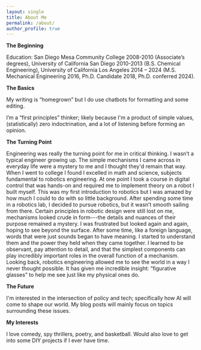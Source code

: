 ```yaml
---
layout: single
title: About Me
permalink: /about/
author_profile: true
---
```




**The Beginning**

<!--A would-be graduate of high school in 2001, but that didn’t happen (no high school diploma, no GED). Took some time to find myself. 
Ended up at San Diego Mesa Community College 2008-2010 (a bunch of Associate’s degrees), University of California San Diego 2010-2013 
(B.S. Chemical Engineering), University of California Los Angeles 2014 – present (M.S. Mechanical Engineering 2016, Ph.D. Candidate 2018).-->

Education: San Diego Mesa Community College 2008-2010 (Associate’s degrees), University of California San Diego 2010-2013 
(B.S. Chemical Engineering), University of California Los Angeles 2014 – 2024 (M.S. Mechanical Engineering 2016, Ph.D. Candidate 2018, Ph.D. conferred 2024).


**The Basics**

My writing is “homegrown” but I do use chatbots for formatting and some editing. 

I’m a “first principles” thinker; likely because I'm a product of simple values, (statistically) zero indoctrination, and a lot of listening before forming an opinion.  

**The Turning Point**

Engineering was really the turning point for me in critical thinking. I wasn’t a typical engineer growing up. The simple mechanisms I came 
across in everyday life were a mystery to me and I thought they'd remain that way. When I went to college I found I excelled in math and science,
subjects fundamental to robotics engineering. At one point I took a course in digital control that was hands-on and required me to implement theory on a robot I built myself. 
This was my first introduction to robotics but I was amazed by how much I could to do with so little background. After spending some time in a robotics lab, I decided to pursue robotics,
but it wasn’t smooth sailing from there. Certain principles in robotic design were still lost on me, mechanisms looked crude in form---the details 
and nuances of their purpose remained a mystery. I was frustrated but looked again and again, hoping to see beyond the surface. After some time, like a foreign language,
words that were just sounds began to have meaning. I started to understand them and the power they held when they came together. I learned to be observant, pay attention to detail, 
and that the simplest components can play incredibly important roles in the overall function of a mechanism. Looking back, robotics engineering allowed me to see the world in a way I never thought possible. It has given me incredible insight: 
“figurative glasses” to help me see just like my physical ones do.

**The Future**

<!--The transparency with respect to my background has the purpose of relating my unique value proposition and nothing more. In my life there are many things I’ve come across 
that I’ve been dissatisfied with, and others I may be apathetic or indifferent towards. It is with these unique perspectives that together we may serve as many people as possible. -->

I'm interested in the intersection of policy and tech; specifically how AI will come to shape our world. My blog posts will mainly focus on topics surrounding these issues.

**My Interests**

I love comedy, spy thrillers, poetry, and basketball. Would also love to get into some DIY projects if I ever have time.